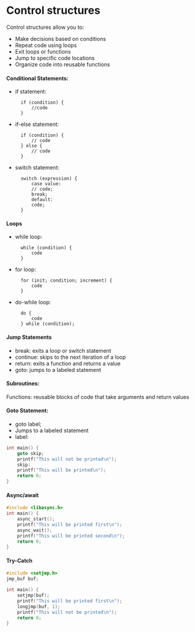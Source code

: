 # Control structures

Control structures allow you to:
* Make decisions based on conditions
* Repeat code using loops
* Exit loops or functions
* Jump to specific code locations
* Organize code into reusable functions

#### Conditional Statements:
* if statement: 

        if (condition) { 
            //code 
        }

* if-else statement: 

        if (condition) { 
            // code 
        } else { 
            // code 
        }

* switch statement: 

        switch (expression) { 
            case value: 
            // code; 
            break; 
            default: 
            code; 
        }

#### Loops

* while loop: 

        while (condition) { 
            code 
        }

* for loop: 

        for (init; condition; increment) { 
            code 
        }

* do-while loop: 

        do { 
            code 
        } while (condition);

#### Jump Statements

* break: exits a loop or switch statement
* continue: skips to the next iteration of a loop
* return: exits a function and returns a value
* goto: jumps to a labeled statement

#### Subroutines:
Functions: reusable blocks of code that take arguments and return values

#### Goto Statement:
* goto label;
* Jumps to a labeled statement
* label:

```c
int main() {
    goto skip;
    printf("This will not be printed\n");
    skip:
    printf("This will be printed\n");
    return 0;
}
```

#### Async/await

```c
#include <libasync.h>
int main() {
    async_start();
    printf("This will be printed first\n");
    async_wait();
    printf("This will be printed second\n");
    return 0;
}
```

#### Try-Catch

```c
#include <setjmp.h>
jmp_buf buf;

int main() {
    setjmp(buf);
    printf("This will be printed first\n");
    longjmp(buf, 1);
    printf("This will not be printed\n");
    return 0;
}
```
    